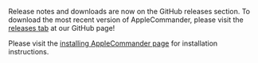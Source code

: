 Release notes and downloads are now on the GitHub releases section. To download the most recent version of AppleCommander, please visit the [releases tab](https://github.com/AppleCommander/AppleCommander/releases) at our GitHub page!

Please visit the [installing AppleCommander page](../install.md) for installation instructions.
